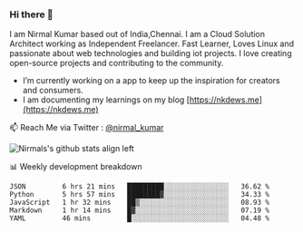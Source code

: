 ### Hi there 👋

 I am Nirmal Kumar based out of India,Chennai. I am a Cloud Solution Architect working as Independent Freelancer. Fast Learner, Loves Linux and passionate about web technologies and building iot projects. I love creating open-source projects and contributing to the community.

- I’m currently working on a app to keep up the inspiration for creators and consumers.
- I am documenting my learnings on my blog [https://nkdews.me](https://nkdews.me)

📫 Reach Me via  Twitter : [@nirmal_kumar](https://twitter.com/nirmal_kumar)

![Nirmals's github stats align left](https://github-readme-stats.vercel.app/api?username=nk-gears&show_icons=true)


📊 Weekly development breakdown

<!--START_SECTION:waka-->
```text
JSON         6 hrs 21 mins   █████████░░░░░░░░░░░░░░░░   36.62 % 
Python       5 hrs 57 mins   ████████▓░░░░░░░░░░░░░░░░   34.33 % 
JavaScript   1 hr 32 mins    ██▒░░░░░░░░░░░░░░░░░░░░░░   08.93 % 
Markdown     1 hr 14 mins    █▓░░░░░░░░░░░░░░░░░░░░░░░   07.19 % 
YAML         46 mins         █░░░░░░░░░░░░░░░░░░░░░░░░   04.48 % 
```
<!--END_SECTION:waka-->


